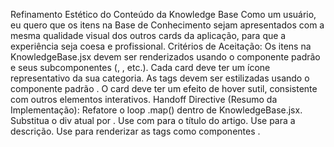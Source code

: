 Refinamento Estético do Conteúdo da Knowledge Base
Como um usuário, eu quero que os itens na Base de Conhecimento sejam apresentados com a mesma qualidade visual dos outros cards da aplicação, para que a experiência seja coesa e profissional.
Critérios de Aceitação:
Os itens na KnowledgeBase.jsx devem ser renderizados usando o componente padrão <Card> e seus subcomponentes (<CardHeader>, <CardTitle>, etc.).
Cada card deve ter um ícone representativo da sua categoria.
As tags devem ser estilizadas usando o componente padrão <Badge>.
O card deve ter um efeito de hover sutil, consistente com outros elementos interativos.
Handoff Directive (Resumo da Implementação):
Refatore o loop .map() dentro de KnowledgeBase.jsx.
Substitua o div atual por <Card className="hover:border-teal-500/50 transition-colors">.
Use <CardHeader> com <CardTitle> para o título do artigo.
Use <CardContent> para a descrição.
Use <CardFooter> para renderizar as tags como componentes <Badge>.